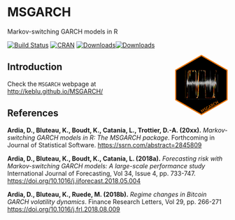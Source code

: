 ﻿# MSGARCH

Markov-switching GARCH models in R

[![Build Status](https://travis-ci.org/keblu/MSGARCH.svg?branch=master)](https://travis-ci.org/keblu/MSGARCH)
[![CRAN](http://www.r-pkg.org/badges/version/MSGARCH)](https://cran.r-project.org/package=MSGARCH) [![Downloads](http://cranlogs.r-pkg.org/badges/MSGARCH?color=brightgreen)](http://www.r-pkg.org/pkg/MSGARCH)[![Downloads](http://cranlogs.r-pkg.org/badges/grand-total/MSGARCH?color=brightgreen)](http://www.r-pkg.org/pkg/MSGARCH)

<a href='http://keblu.github.io/MSGARCH/'><img src='logo.png' align="right" height="138.5" /></a>

## Introduction

Check the `MSGARCH` webpage at http://keblu.github.io/MSGARCH/

## References

**Ardia, D., Bluteau, K., Boudt, K., Catania, L., Trottier, D.-A. (20xx).**
*Markov-switching GARCH models in R: The MSGARCH package</em>.*
Forthcoming in Journal of Statistical Software.
https://ssrn.com/abstract=2845809

**Ardia, D., Bluteau, K., Boudt, K., Catania, L. (2018a).**
*Forecasting risk with Markov-switching GARCH models: A large-scale performance study*
International Journal of Forecasting, Vol 34, Issue 4, pp. 733-747.                                           
https://doi.org/10.1016/j.ijforecast.2018.05.004

**Ardia, D., Bluteau, K., Ruede, M. (2018b).**
*Regime changes in Bitcoin GARCH volatility dynamics</em>.*
Finance Research Letters, Vol 29, pp. 266-271                                         
https://doi.org/10.1016/j.frl.2018.08.009

